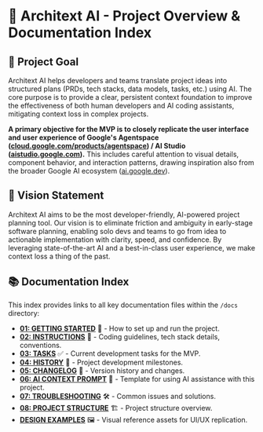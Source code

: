 # **🧭 Architext AI - Project Overview & Documentation Index**

## **🎯 Project Goal**

Architext AI helps developers and teams translate project ideas into structured plans (PRDs, tech stacks, data models, tasks, etc.) using AI. The core purpose is to provide a clear, persistent context foundation to improve the effectiveness of both human developers and AI coding assistants, mitigating context loss in complex projects.

**A primary objective for the MVP is to closely replicate the user interface and user experience of Google's Agentspace ([cloud.google.com/products/agentspace](https://cloud.google.com/products/agentspace)) / AI Studio ([aistudio.google.com](https://aistudio.google.com/)).** This includes careful attention to visual details, component behavior, and interaction patterns, drawing inspiration also from the broader Google AI ecosystem ([ai.google.dev](https://ai.google.dev/)).

## **🌟 Vision Statement**
Architext AI aims to be the most developer-friendly, AI-powered project planning tool. Our vision is to eliminate friction and ambiguity in early-stage software planning, enabling solo devs and teams to go from idea to actionable implementation with clarity, speed, and confidence. By leveraging state-of-the-art AI and a best-in-class user experience, we make context loss a thing of the past.

## **📚 Documentation Index**

This index provides links to all key documentation files within the `/docs` directory:

* [**01: GETTING STARTED**](./01-GETTING_STARTED.md) 🚀 - How to set up and run the project.
* [**02: INSTRUCTIONS**](./02-INSTRUCTIONS.md) 📐 - Coding guidelines, tech stack details, conventions.
* [**03: TASKS**](./03-TASKS.md) ✅ - Current development tasks for the MVP.
* [**04: HISTORY**](./04-HISTORY.md) 📜 - Project development milestones.
* [**05: CHANGELOG**](./05-CHANGELOG.md) 📢 - Version history and changes.
* [**06: AI CONTEXT PROMPT**](./06-AI_CONTEXT_PROMPT.md) 🤖 - Template for using AI assistance with this project.
* [**07: TROUBLESHOOTING**](./07-TROUBLESHOOTING.md) 🛠️ - Common issues and solutions.
* [**08: PROJECT STRUCTURE**](./08-PROJECT-STRUCTURE.md) 🏗️ - Project structure overview.
* [**DESIGN EXAMPLES**](./design_examples/README.md) 🖼️ - Visual reference assets for UI/UX replication.